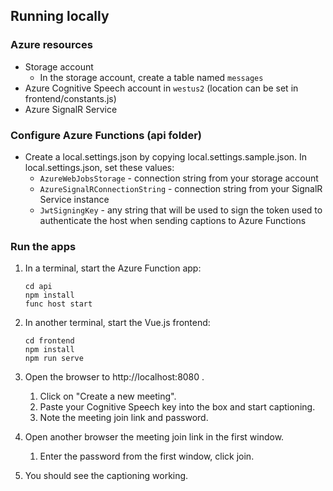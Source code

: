 ## Running locally

### Azure resources

* Storage account
    - In the storage account, create a table named `messages`
* Azure Cognitive Speech account in `westus2` (location can be set in frontend/constants.js)
* Azure SignalR Service

### Configure Azure Functions (api folder)

* Create a local.settings.json by copying local.settings.sample.json. In local.settings.json, set these values:
    - `AzureWebJobsStorage` - connection string from your storage account
    - `AzureSignalRConnectionString` - connection string from your SignalR Service instance
    - `JwtSigningKey` - any string that will be used to sign the token used to authenticate the host when sending captions to Azure Functions

### Run the apps

1. In a terminal, start the Azure Function app:

    ```
    cd api
    npm install
    func host start
    ```

1. In another terminal, start the Vue.js frontend:

    ```
    cd frontend
    npm install
    npm run serve
    ```

1. Open the browser to http://localhost:8080 .
    1. Click on "Create a new meeting".
    1. Paste your Cognitive Speech key into the box and start captioning.
    1. Note the meeting join link and password.

1. Open another browser the meeting join link in the first window.
    1. Enter the password from the first window, click join.

1. You should see the captioning working.
